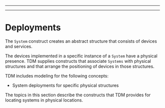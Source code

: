 --------

--------

# Deployments<a name="iot-tg-models-tdm-iot-sdc"></a>

The `System` construct creates an abstract structure that consists of devices and services\. 

The devices implemented in a specific instance of a `System` have a physical presence\. TDM supplies constructs that associate `Systems` with physical structures and that arrange the positioning of devices in those structures\.

TDM includes modeling for the following concepts:
+ System deployments for specific physical structures

The topics in this section describe the constructs that TDM provides for locating systems in physical locations\.